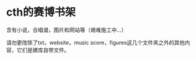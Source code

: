 # cth的赛博书架

含有小说，合唱谱，图片和网站等（艰难施工中...）

请勿更改除了txt，website，music score，figures这几个文件夹之外的其他内容，它们是建库自带文件。
